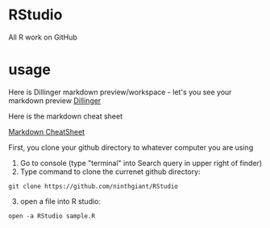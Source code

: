# RStudio
All R work on GitHub

# usage

Here is Dillinger markdown preview/workspace - let's you see your markdown preview
[Dillinger](https://dillinger.io/)

Here is the markdown cheat sheet

[Markdown CheatSheet](https://guides.github.com/pdfs/markdown-cheatsheet-online.pdf)

First, you clone your github directory to whatever computer you are using

1. Go to console (type "terminal" into Search query in upper right of finder)
2. Type command to clone the currenet github directory:

```
git clone https://github.com/ninthgiant/RStudio
```
3. open a file into R studio:

``` 
open -a RStudio sample.R
```



